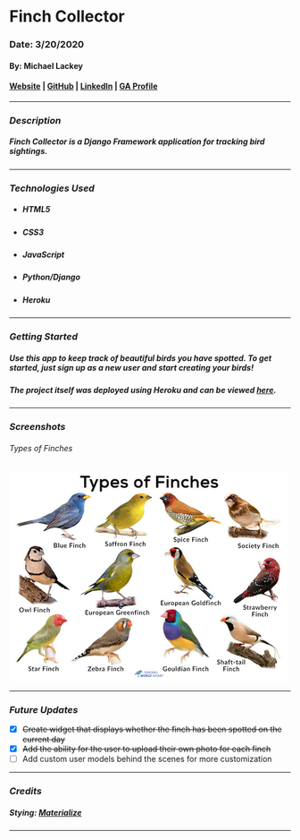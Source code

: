 # Finch Collector

### Date: 3/20/2020

#### By: Michael Lackey
#### [Website](https://michaellackey.com/) | [GitHub](https://github.com/mlackey9601) | [LinkedIn](https://www.linkedin.com/in/michaelglackey/) | [GA Profile](https://profiles.generalassemb.ly/michaellackey)
***

### ***Description***

##### Finch Collector is a Django Framework application for tracking bird sightings.
***

### ***Technologies Used***

* ##### HTML5
* ##### CSS3
* ##### JavaScript
* ##### Python/Django
* ##### Heroku
***

### ***Getting Started***

##### Use this app to keep track of beautiful birds you have spotted.  To get started, just sign up as a new user and start creating your birds!
##### The project itself was deployed using Heroku and can be viewed [here](https://finchcollectoratx.herokuapp.com/).
***

### ***Screenshots***

###### Types of Finches
![Types of Finches](./main_app/static/images/finches.jpg)
***

### ***Future Updates***

- [x] ~~Create widget that displays whether the finch has been spotted on the current day~~
- [x] ~~Add the ability for the user to upload their own photo for each finch~~
- [ ] Add custom user models behind the scenes for more customization
***

### ***Credits***

##### Stying: [Materialize](https://materializecss.com/)
***
